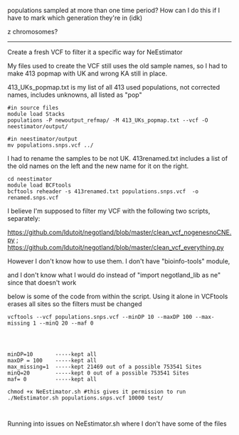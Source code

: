 populations sampled at more than one time period? How can I do this if I have to mark which generation they're in (idk)

z chromosomes?

-----
Create a fresh VCF to filter it a specific way for NeEstimator

My files used to create the VCF still uses the old sample names, so I had to make 413 popmap with UK and wrong KA still in place. 

413_UKs_popmap.txt is my list of all 413 used populations, not corrected names, includes unknowns, all listed as "pop"

```
#in source files
module load Stacks
populations -P newoutput_refmap/ -M 413_UKs_popmap.txt --vcf -O neestimator/output/

#in neestimator/output
mv populations.snps.vcf ../
```
I had to rename the samples to be not UK. 413renamed.txt includes a list of the old names on the left and the new name for it on the right.
```
cd neestimator
module load BCFtools
bcftools reheader -s 413renamed.txt populations.snps.vcf  -o renamed.snps.vcf
```
I believe I'm supposed to filter my VCF with the following two scripts, separately:

https://github.com/ldutoit/negotland/blob/master/clean_vcf_nogenesnoCNE.py ; https://github.com/ldutoit/negotland/blob/master/clean_vcf_everything.py

However I don't know how to use them. I don't have "bioinfo-tools" module, 

and I don't know what I would do instead of "import negotland_lib as ne" since that doesn't work

below is some of the code from within the script. Using it alone in VCFtools erases all sites so the filters must be changed
```
vcftools --vcf populations.snps.vcf --minDP 10 --maxDP 100 --max-missing 1 --minQ 20 --maf 0




minDP=10       -----kept all
maxDP = 100    -----kept all
max_missing=1  -----kept 21469 out of a possible 753541 Sites
minQ=20        -----kept 0 out of a possible 753541 Sites
maf= 0         -----kept all
```

```
chmod +x NeEstimator.sh #this gives it permission to run
./NeEstimator.sh populations.snps.vcf 10000 test/



```
Running into issues on NeEstimator.sh where I don't have some of the files

